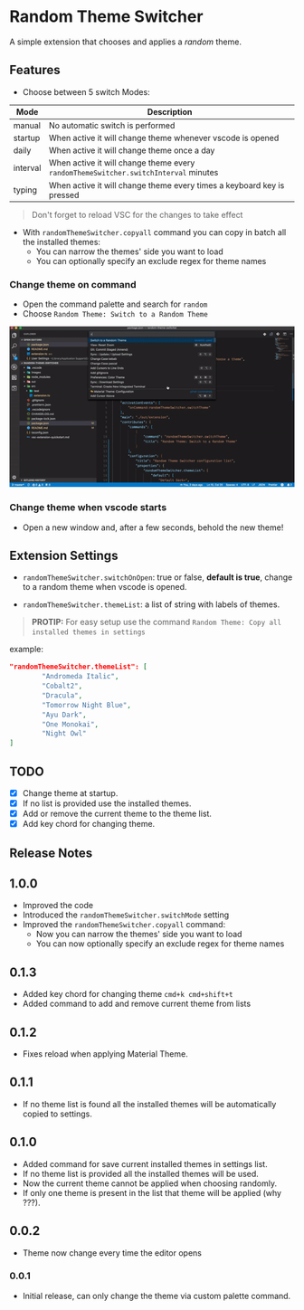 # Random Theme Switcher

A simple extension that chooses and applies a *random* theme.

## Features

* Choose between 5 switch Modes:

| Mode     | Description                                                                         |
| -------- | ----------------------------------------------------------------------------------- |
| manual   | No automatic switch is performed                                                    |
| startup  | When active it will change theme whenever vscode is opened                          |
| daily    | When active it will change theme once a day                                         |
| interval | When active it will change theme every `randomThemeSwitcher.switchInterval` minutes |
| typing   | When active it will change theme every times a keyboard key is pressed              |

> Don't forget to reload VSC for the changes to take effect

* With `randomThemeSwitcher.copyall` command you can copy in batch all the installed themes:
  * You can narrow the themes' side you want to load
  * You can optionally specify an exclude regex for theme names

### Change theme on command

- Open the command palette and search for `random`
- Choose `Random Theme: Switch to a Random Theme`

![Change the current Theme](media/rts.gif)

### Change theme when vscode starts

- Open a new window and, after a few seconds, behold the new theme!

## Extension Settings

- `randomThemeSwitcher.switchOnOpen`: true or false, __default is true__, change to a random theme when vscode is opened.

- `randomThemeSwitcher.themeList`: a list of string with labels of themes.

> __PROTIP:__ For easy setup use the command `Random Theme: Copy all installed themes in settings`

example:

```json
"randomThemeSwitcher.themeList": [
        "Andromeda Italic",
        "Cobalt2",
        "Dracula",
        "Tomorrow Night Blue",
        "Ayu Dark",
        "One Monokai",
        "Night Owl"
]
```

## TODO

- [x] Change theme at startup.
- [x] If no list is provided use the installed themes.
- [x] Add or remove the current theme to the theme list.
- [x] Add key chord for changing theme.

## Release Notes

## 1.0.0

- Improved the code
- Introduced the `randomThemeSwitcher.switchMode` setting
- Improved the `randomThemeSwitcher.copyall` command:
  - Now you can narrow the themes' side you want to load
  - You can now optionally specify an exclude regex for theme names 

## 0.1.3

- Added key chord for changing theme `cmd+k cmd+shift+t`
- Added command to add and remove current theme from lists

## 0.1.2

- Fixes reload when applying Material Theme.

## 0.1.1

- If no theme list is found all the installed themes will be automatically copied to settings.

## 0.1.0

- Added command for save current installed themes in settings list.
- If no theme list is provided all the installed themes will be used.
- Now the current theme cannot be applied when choosing randomly.
- If only one theme is present in the list that theme will be applied (why ???).

## 0.0.2

- Theme now change every time the editor opens

### 0.0.1

- Initial release, can only change the theme via custom palette command.
